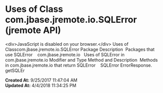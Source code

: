 # Uses of Class com.jbase.jremote.io.SQLError (jremote API)

&lt;div&gt;JavaScript is disabled on your browser.&lt;/div&gt; Uses of Classcom.jbase.jremote.io.SQLError Package Description  Packages that use SQLError    com.jbase.jremote.io   Uses of SQLError in com.jbase.jremote.io Modifier and Type Method and Description  Methods in com.jbase.jremote.io that return SQLError    SQLError ErrorResponse. getSQLEr  

**Created At:** 9/25/2017 11:47:04 AM  
**Updated At:** 4/4/2018 11:34:25 PM  

